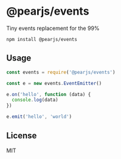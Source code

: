 # @pearjs/events

Tiny events replacement for the 99%

```
npm install @pearjs/events
```

## Usage

``` js
const events = require('@pearjs/events')

const e = new events.EventEmitter()

e.on('hello', function (data) {
  console.log(data)
})

e.emit('hello', 'world')
```

## License

MIT
